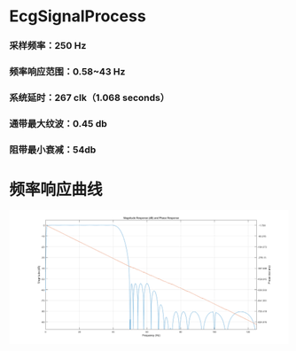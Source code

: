 # EcgSignalProcess

### 采样频率：250 Hz
### 频率响应范围：0.58~43 Hz
### 系统延时：267 clk（1.068 seconds）
### 通带最大纹波：0.45 db
### 阻带最小衰减：54db

# 频率响应曲线
![fr plot](https://github.com/OnTimeSir/EcgSignalProcess/blob/master/pictures/freqRes_whole.png?raw=true)
